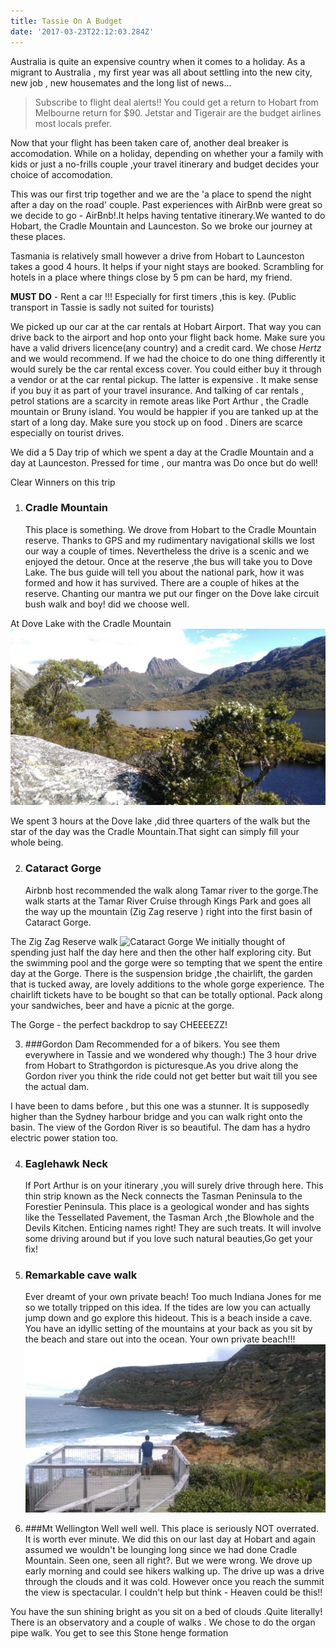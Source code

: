 ```yaml
---
title: Tassie On A Budget
date: '2017-03-23T22:12:03.284Z'
---
```


Australia is quite an expensive country when it comes to a holiday. As a migrant to Australia , my first year was all about settling into the new city, new job , new housemates and the long list of news...

> Subscribe to flight deal alerts!! You could get a return to Hobart from Melbourne return for \$90. Jetstar and Tigerair are the budget airlines most locals prefer.

Now that your flight has been taken care of, another deal breaker is accomodation. While on a holiday, depending on whether your a family with kids or just a no-frills couple ,your travel itinerary and budget decides your choice of accomodation.

This was our first trip together and we are the 'a place to spend the night after a day on the road' couple. Past experiences with AirBnb were great so we decide to go - AirBnb!.It helps having tentative itinerary.We wanted to do Hobart, the Cradle Mountain and Launceston. So we broke our journey at these places.

Tasmania is relatively small however a drive from Hobart to Launceston takes a good 4 hours. It helps if your night stays are booked. Scrambling for hotels in a place where things close by 5 pm can be hard, my friend.

**MUST DO** - Rent a car !!! Especially for first timers ,this is key. (Public transport in Tassie is sadly not suited for tourists)

We picked up our car at the car rentals at Hobart Airport. That way you can drive back to the airport and hop onto your flight back home. Make sure you have a valid drivers licence(any country) and a credit card.
We chose _Hertz_ and we would recommend. If we had the choice to do one thing differently it would surely be the car rental excess cover. You could either buy it through a vendor or at the car rental pickup. The latter is expensive . It make sense if you buy it as part of your travel insurance.
And talking of car rentals , petrol stations are a scarcity in remote areas like Port Arthur , the Cradle mountain or Bruny island. You would be happier if you are tanked up at the start of a long day.
Make sure you stock up on food . Diners are scarce especially on tourist drives.

We did a 5 Day trip of which we spent a day at the Cradle Mountain and a day at Launceston.
Pressed for time , our mantra was Do once but do well!

Clear Winners on this trip

1. ### Cradle Mountain
   This place is something. We drove from Hobart to the Cradle Mountain reserve. Thanks to GPS and my rudimentary navigational skills we lost our way a couple of times. Nevertheless the drive is a scenic and we enjoyed the detour. Once at the reserve ,the bus will take you to Dove Lake. The bus guide will tell you about the national park, how it was formed and how it has survived. There are a couple of hikes at the reserve. Chanting our mantra we put our finger on the Dove lake circuit bush walk and boy! did we choose well.

At Dove Lake with the Cradle Mountain ![Cradle Mountain](./cradle_mountain.jpg)

We spent 3 hours at the Dove lake ,did three quarters of the walk but the star of the day was the Cradle Mountain.That sight can simply fill your whole being.

2. ### Cataract Gorge
   Airbnb host recommended the walk along Tamar river to the gorge.The walk starts at the Tamar River Cruise through Kings Park and goes all the way up the mountain (Zig Zag reserve ) right into the first basin of Cataract Gorge.

The Zig Zag Reserve walk ![Cataract Gorge](./catract-gorge.jpg)
We initially thought of spending just half the day here and then the other half exploring city. But the swimming pool and the gorge were so tempting that we spent the entire day at the Gorge. There is the suspension bridge ,the chairlift, the garden that is tucked away, are lovely additions to the whole gorge experience. The chairlift tickets have to be bought so that can be totally optional. Pack along your sandwiches, beer and have a picnic at the gorge.

The Gorge - the perfect backdrop to say CHEEEEZZ!

3. ###Gordon Dam
   Recommended for a of bikers. You see them everywhere in Tassie and we wondered why though:) The 3 hour drive from Hobart to Strathgordon is picturesque.As you drive along the Gordon river you think the ride could not get better but wait till you see the actual dam.

I have been to dams before , but this one was a stunner. It is supposedly higher than the Sydney harbour bridge and you can walk right onto the basin. The view of the Gordon River is so beautiful. The dam has a hydro electric power station too.

4. ### Eaglehawk Neck

   If Port Arthur is on your itinerary ,you will surely drive through here. This thin strip known as the Neck connects the Tasman Peninsula to the Forestier Peninsula. This place is a geological wonder and has sights like the Tessellated Pavement, the Tasman Arch ,the Blowhole and the Devils Kitchen. Enticing names right! They are such treats. It will involve some driving around but if you love such natural beauties,Go get your fix!

5. ### Remarkable cave walk

   Ever dreamt of your own private beach! Too much Indiana Jones for me so we totally tripped on this idea. If the tides are low you can actually jump down and go explore this hideout. This is a beach inside a cave. You have an idyllic setting of the mountains at your back as you sit by the beach and stare out into the ocean.
   Your own private beach!!!
   ![Remarkable Cave from outside](./enchanted_cave.jpg)

6. ###Mt Wellington
   Well well well. This place is seriously NOT overrated. It is worth ever minute. We did this on our last day at Hobart and again assumed we wouldn't be lounging long since we had done Cradle Mountain. Seen one, seen all right?. But we were wrong. We drove up early morning and could see hikers walking up. The drive up was a drive through the clouds and it was cold. However once you reach the summit the view is spectacular. I couldn't help but think - Heaven could be this!!

You have the sun shining bright as you sit on a bed of clouds .Quite literally! There is an observatory and a couple of walks . We chose to do the organ pipe walk. You get to see this Stone henge formation

